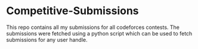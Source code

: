 # Competitive-Submissions
This repo contains all my submissions for all codeforces contests. The submissions were fetched using a python script which can be used to fetch submissions for any user handle.

